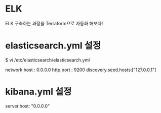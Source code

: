 # ELK
ELK 구축하는 과정을 Terraform으로 자동화 해보자!

# elasticsearch.yml 설정
$ vi /etc/elasticsearch/elasticsearch.yml

network.host : 0.0.0.0
http.port : 9200
discovery.seed.hosts:["127.0.0.1"]

# kibana.yml 설정
server.host: "0.0.0.0"